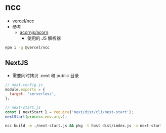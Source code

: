 # ncc
* [vercel/ncc](https://github.com/vercel/ncc)
* 参考
  * [acornjs/acorn](https://github.com/acornjs/acorn)
    * 使用的 JS 解析器

```bash
npm i -g @vercel/ncc
```

## NextJS
* 需要同时拷贝 .next 和 public 目录

```js
// next.config.js
module.exports = {
  target: 'serverless',
};
```

```js
// next-start.js
const { nextStart } = require('next/dist/cli/next-start');
nextStart(process.env.argv);
```

```bash
ncc build -m ./next-start.js && pkg -t host dist/index.js -o next-start
```
